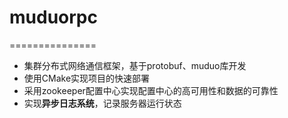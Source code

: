 # muduorpc
===============


* 集群分布式网络通信框架，基于protobuf、muduo库开发
* 使用CMake实现项目的快速部署
* 采用zookeeper配置中心实现配置中心的高可用性和数据的可靠性
* 实现**异步日志系统**，记录服务器运行状态


